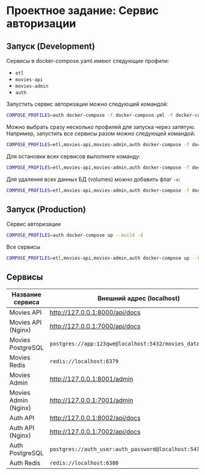 # Проектное задание: Сервис авторизации

## Запуск (Development)

Сервисы в docker-compose.yaml имеют следующие профили:
- `etl`
- `movies-api`
- `movies-admin`
- `auth`

Запустить сервис авторизации можно следующей командой:

```bash
COMPOSE_PROFILES=auth docker-compose -f docker-compose.yml -f docker-compose.override.yml up --build -d
```

Можно выбрать сразу несколько профилей для запуска через запятую.
Например, запустить все сервисы разом можно следующей командой:

```bash
COMPOSE_PROFILES=etl,movies-api,movies-admin,auth docker-compose -f docker-compose.yml -f docker-compose.override.yml up --build -d
```

Для остановки всех сервисов выполните команду:

```bash
COMPOSE_PROFILES=etl,movies-api,movies-admin,auth docker-compose -f docker-compose.yml -f docker-compose.override.yml down
```

Для удаления всех данных БД (volumes) можно добавить флаг `-v`:

```bash
COMPOSE_PROFILES=etl,movies-api,movies-admin,auth docker-compose -f docker-compose.yml -f docker-compose.override.yml down -v
```



## Запуск (Production)

Сервис авторизации

```bash
COMPOSE_PROFILES=auth docker-compose up --build -d
```

Все сервисы

```bash
COMPOSE_PROFILES=etl,movies-api,movies-admin,auth docker-compose up --build -d
```

## Сервисы

| Название сервиса     | Внешний адрес (localhost)                                   | Внутренний адрес (docker network)                               |
|----------------------|-------------------------------------------------------------|-----------------------------------------------------------------|
| Movies API           | http://127.0.0.1:8000/api/docs                              | http://movies-api:8000/api/docs                                 |
| Movies API (Nginx)   | http://127.0.0.1:7000/api/docs                              | http://movies-api-nginx/api/docs                                |
| Movies PostgreSQL    | `postgres://app:123qwe@localhost:5432/movies_database`      | `postgres://app:123qwe@movies-postgres:5432/movies_database`    |
| Movies Redis         | `redis://localhost:6379`                                    | `redis://movies-redis:6379`                                     |
| Movies Admin         | http://127.0.0.1:8001/admin                                 | http://movies-admin:8000/admin                                  |
| Movies Admin (Nginx) | http://127.0.0.1:7001/admin                                 | http://movies-admin-nginx:80/admin                              |
| Auth API             | http://127.0.0.1:8002/api/docs                              | http://auth-api:8000/api/docs                                   |
| Auth API (Nginx)     | http://127.0.0.1:7002/api/docs                              | http://auth-api-nginx:80/api/docs                               |
| Auth PostgreSQL      | `postgres://auth_user:auth_password@localhost:5433/auth_db` | `postgres://auth_user:auth_password@auth-postgres:5432/auth_db` |
| Auth Redis           | `redis://localhost:6380`                                    | `redis://auth-redis:6379`                                       |
